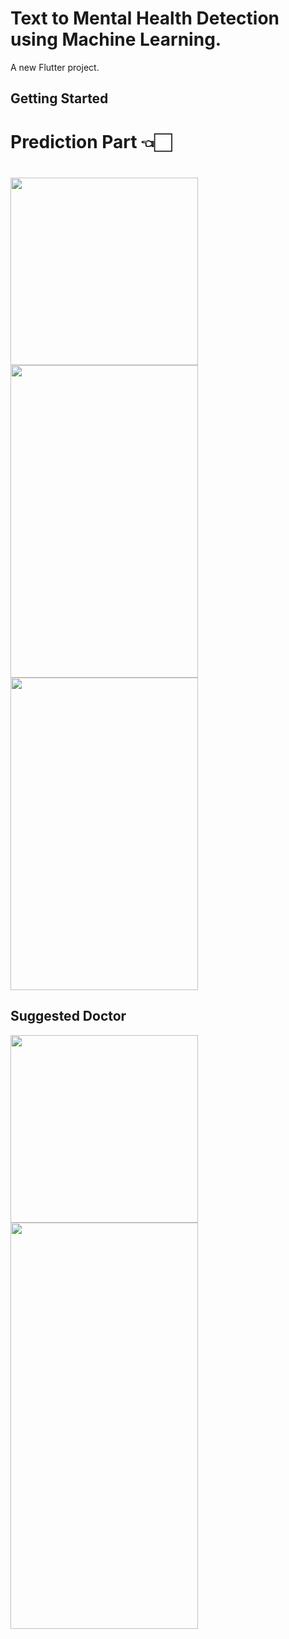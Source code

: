 # Text to Mental Health Detection using Machine Learning. 

A new Flutter project.

## Getting Started


#
# Prediction Part 👈🏻
#
<img src="https://user-images.githubusercontent.com/86792533/210847276-c79f385e-54b4-4715-8128-930ee75ab1e2.png" width="300" />   <img src="https://user-images.githubusercontent.com/86792533/210846707-10c8f273-b496-4006-93f1-fa8056ff1a6e.png" width="300" height ="500" />  <img src="https://user-images.githubusercontent.com/86792533/210847313-928d5f0c-1517-42bb-a5bc-9a9086011924.png" width="300" height ="500" />



## Suggested Doctor

<img src="https://user-images.githubusercontent.com/86792533/210847781-f3bac60d-f27f-4dad-9b59-0e0692e17cff.jpg" width="300" /> <img src="https://user-images.githubusercontent.com/86792533/210847797-e43b3fb5-e90c-4553-9cf0-32b302854f79.jpg" width="300"  height ="650"  />
